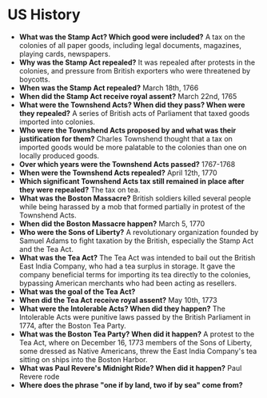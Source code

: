 # US History

- **What was the Stamp Act? Which good were included?** A tax on the colonies of all paper goods, including legal documents, magazines, playing cards, newspapers.
- **Why was the Stamp Act repealed?** It was repealed after protests in the colonies, and pressure from British exporters who were threatened by boycotts.
- **When was the Stamp Act repealed?** March 18th, 1766
- **When did the Stamp Act receive royal assent?** March 22nd, 1765
- **What were the Townshend Acts? When did they pass? When were they repealed?** A series of British acts of Parliament that taxed goods imported into colonies.
- **Who were the Townshend Acts proposed by and what was their justification for them?** Charles Townshend thought that a tax on imported goods would be more palatable to the colonies than one on locally produced goods.
- **Over which years were the Townshend Acts passed?** 1767-1768
- **When were the Townshend Acts repealed?** April 12th, 1770
- **Which significant Townshend Acts tax still remained in place after they were repealed?** The tax on tea.
- **What was the Boston Massacre?** British soldiers killed several people while being harassed by a mob that formed partially in protest of the Townshend Acts.
- **When did the Boston Massacre happen?** March 5, 1770
- **Who were the Sons of Liberty?** A revolutionary organization founded by Samuel Adams to fight taxation by the British, especially the Stamp Act and the Tea Act.
- **What was the Tea Act?** The Tea Act was intended to bail out the British East India Company, who had a tea surplus in storage. It gave the company beneficial terms for importing its tea directly to the colonies, bypassing American merchants who had been acting as resellers.
- **What was the goal of the Tea Act?**
- **When did the Tea Act receive royal assent?** May 10th, 1773
- **What were the Intolerable Acts? When did they happen?** The Intolerable Acts were punitive laws passed by the British Parliament in 1774, after the Boston Tea Party.
- **What was the Boston Tea Party? When did it happen?** A protest to the Tea Act, where on December 16, 1773 members of the Sons of Liberty, some dressed as Native Americans, threw the East India Company's tea sitting on ships into the Boston Harbor.
- **What was Paul Revere's Midnight Ride? When did it happen?** Paul Revere rode 
- **Where does the phrase "one if by land, two if by sea" come from?**